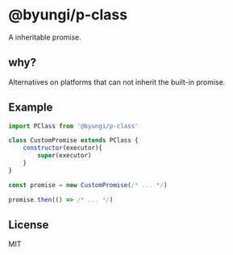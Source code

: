 # @byungi/p-class
A inheritable promise.

## why?
Alternatives on platforms that can not inherit the built-in promise.

## Example
```js
import PClass from '@byungi/p-class'

class CustomPromise extends PClass {
    constructor(executor){
        super(executor)
    }
}

const promise = new CustomPromise(/* ... */)

promise.then(() => /* ... */)
```

## License
MIT
